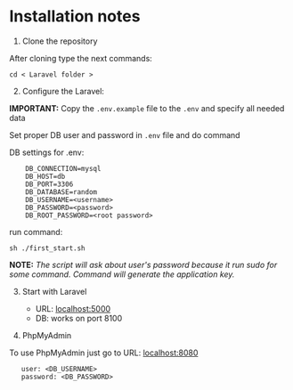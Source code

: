 # Installation notes

1. Clone the repository

  After cloning type the next commands:

```cd < Laravel folder >```

2. Configure the Laravel:

**IMPORTANT:** Copy the `.env.example` file to the `.env` and specify all needed data

Set proper DB user and password in `.env` file and do command

   DB settings for .env:

        DB_CONNECTION=mysql
        DB_HOST=db
        DB_PORT=3306
        DB_DATABASE=random
        DB_USERNAME=<username>
        DB_PASSWORD=<password>
        DB_ROOT_PASSWORD=<root password>


run command:

```sh ./first_start.sh```

  **NOTE:** *The script will ask about user's password because it run sudo for some command.
  Command will generate the application key.*


3. Start with Laravel
    - URL: [localhost:5000](http://localhost:5000)
    - DB: works on  port 8100

4. PhpMyAdmin

To use PhpMyAdmin just go to URL: [localhost:8080](http://localhost:8080)

       user: <DB_USERNAME>
       password: <DB_PASSWORD>


